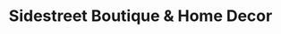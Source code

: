 ---
title: "Sidestreet Boutique & Home Decor"
url: /monroe/sidestreet-boutique-and-home-decor/
shop: clothes
---